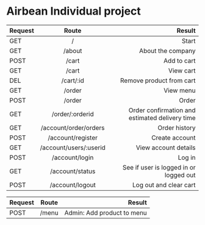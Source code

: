 ﻿# Airbean Individual project
| Request       | Route           | Result |
| ------------- |:-------------:| -----:|
| GET      |/ | Start |
| GET      |/about | About the company |
| POST | /cart      |    Add to cart |
| GET | /cart      |    View cart |
| DEL | /cart/:id      |    Remove product from cart |
| GET      |/order      |  View menu |
| POST | /order      |    Order |
| GET | /order/:orderid      |    Order confirmation and estimated delivery time|
| GET | /account/order/orders     |    Order history |
| POST | /account/register     |    Create account |
| GET | /account/users/:userid     |    View account details|
| POST | /account/login     |   Log in|
| GET | /account/status     |    See if user is logged in or logged out |
| POST | /account/logout     |    Log out and clear cart |

| Request       | Route           | Result |
| ------------- |:-------------:| -----:|
| POST | /menu      |    Admin: Add product to menu |